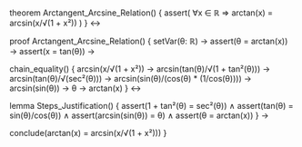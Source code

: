 theorem Arctangent_Arcsine_Relation() {
  assert(
    ∀x ∈ ℝ ⇒ arctan(x) = arcsin(x/√(1 + x²))
  )
} ↔

proof Arctangent_Arcsine_Relation() {
  setVar(θ: ℝ) →
  assert(θ = arctan(x)) →
  assert(x = tan(θ)) →
  
  chain_equality() {
    arcsin(x/√(1 + x²)) →
    arcsin(tan(θ)/√(1 + tan²(θ))) →
    arcsin(tan(θ)/√(sec²(θ))) →
    arcsin(sin(θ)/(cos(θ) * (1/cos(θ)))) →
    arcsin(sin(θ)) →
    θ →
    arctan(x)
  } ↔

  lemma Steps_Justification() {
    assert(1 + tan²(θ) = sec²(θ)) ∧
    assert(tan(θ) = sin(θ)/cos(θ)) ∧
    assert(arcsin(sin(θ)) = θ) ∧
    assert(θ = arctan(x))
  } →
  
  conclude(arctan(x) = arcsin(x/√(1 + x²)))
}
